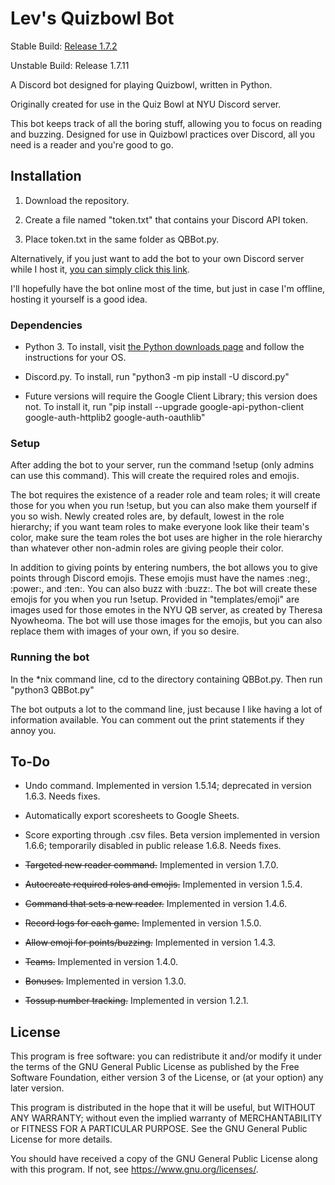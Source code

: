 # Lev's Quizbowl Bot

Stable Build: [Release 1.7.2](https://github.com/LevBernstein/LevQuizbowlBot/releases/tag/v1.7.2)

Unstable Build: Release 1.7.11

A Discord bot designed for playing Quizbowl, written in Python.

Originally created for use in the Quiz Bowl at NYU Discord server.

This bot keeps track of all the boring stuff, allowing you to focus on reading and buzzing. Designed for use in Quizbowl practices over Discord, all you need is a reader and you're good to go.

## Installation

1. Download the repository.

2. Create a file named "token.txt" that contains your Discord API token.

3. Place token.txt in the same folder as QBBot.py.

Alternatively, if you just want to add the bot to your own Discord 
server while I host it, [you can simply click this link](https://discord.com/api/oauth2/authorize?client_id=776233398954885140&permissions=8&scope=bot).

I'll hopefully have the bot online most of the time, but just in case I'm offline, hosting it
yourself is a good idea.

### Dependencies

* Python 3. To install, visit [the Python downloads page](https://python.org/downloads/) and follow the instructions for your OS.

* Discord.py. To install, run "python3 -m pip install -U discord.py"

* Future versions will require the Google Client Library; this version does not. To install it, run "pip install --upgrade google-api-python-client google-auth-httplib2 google-auth-oauthlib"

### Setup

After adding the bot to your server, run the command !setup (only admins can use this command). This will create the required roles and emojis.

The bot requires the existence of a reader role and team roles; it will create those for you when you run !setup, but you can also make them yourself if you so wish.
Newly created roles are, by default, lowest in the role hierarchy; if you want team roles to make everyone look like their team's color, make sure the team roles the bot uses
are higher in the role hierarchy than whatever other non-admin roles are giving people their color.

In addition to giving points by entering numbers, the bot allows you to give points through Discord emojis.
These emojis must have the names :neg:, :power:, and :ten:. You can also buzz with :buzz:.
The bot will create these emojis for you when you run !setup.
Provided in "templates/emoji" are images used for those emotes in the NYU QB server, as created by Theresa Nyowheoma.
The bot will use those images for the emojis, but you can also replace them with images of your own, if you so desire.

### Running the bot

In the *nix command line, cd to the directory containing QBBot.py. Then run "python3 QBBot.py"

The bot outputs a lot to the command line, just because I like having a lot of information available.
You can comment out the print statements if they annoy you.

## To-Do

* Undo command. Implemented in version 1.5.14; deprecated in version 1.6.3. Needs fixes.

* Automatically export scoresheets to Google Sheets.

* Score exporting through .csv files. Beta version implemented in version 1.6.6; temporarily disabled in public release 1.6.8. Needs fixes.

* <strike>Targeted new reader command.</strike> Implemented in version 1.7.0.

* <strike>Autocreate required roles and emojis.</strike> Implemented in version 1.5.4.

* <strike>Command that sets a new reader.</strike> Implemented in version 1.4.6.

* <strike>Record logs for each game.</strike> Implemented in version 1.5.0.

* <strike>Allow emoji for points/buzzing.</strike> Implemented in version 1.4.3.

* <strike>Teams.</strike> Implemented in version 1.4.0.

* <strike>Bonuses.</strike> Implemented in version 1.3.0.

* <strike>Tossup number tracking.</strike> Implemented in version 1.2.1.

## License
This program is free software: you can redistribute it and/or modify
it under the terms of the GNU General Public License as published by
the Free Software Foundation, either version 3 of the License, or
(at your option) any later version.

This program is distributed in the hope that it will be useful,
but WITHOUT ANY WARRANTY; without even the implied warranty of
MERCHANTABILITY or FITNESS FOR A PARTICULAR PURPOSE.  See the
GNU General Public License for more details.

You should have received a copy of the GNU General Public License
along with this program.  If not, see <https://www.gnu.org/licenses/>.
